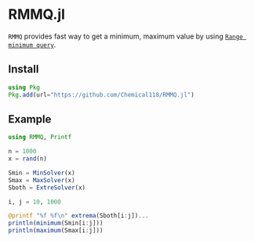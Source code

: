 # RMMQ.jl
`RMMQ` provides fast way to get a minimum, maximum value by using [`Range minimum query`](https://en.wikipedia.org/wiki/Range_minimum_query).

## Install
```julia
using Pkg
Pkg.add(url="https://github.com/Chemical118/RMMQ.jl")
```

## Example
```julia
using RMMQ, Printf

n = 1000
x = rand(n)

Smin = MinSolver(x)
Smax = MaxSolver(x)
Sboth = ExtreSolver(x)

i, j = 10, 1000

@printf "%f %f\n" extrema(Sboth[i:j])...
println(minimum(Smin[i:j]))
println(maximum(Smax[i:j]))
```